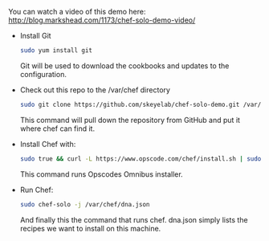 You can watch a video of this demo here:
http://blog.markshead.com/1173/chef-solo-demo-video/

* Install Git

    ```bash
    sudo yum install git
    ```
    
    Git will be used to download the cookbooks and updates to the configuration. 
    
* Check out this repo to the /var/chef directory

    ```bash
    sudo git clone https://github.com/skeyelab/chef-solo-demo.git /var/chef
    ```
    
    This command will pull down the repository from GitHub and put it where chef can find it.
    
* Install Chef with:

    ```bash
    sudo true && curl -L https://www.opscode.com/chef/install.sh | sudo bash
    ```
    
    This command runs Opscodes Omnibus installer.

* Run Chef:

    ```bash
    sudo chef-solo -j /var/chef/dna.json
    ```
    
    And finally this the command that runs chef. dna.json simply lists the recipes we want to install on this machine.
